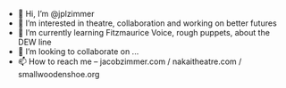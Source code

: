 - 👋 Hi, I’m @jplzimmer
- 👀 I’m interested in theatre, collaboration and working on better futures
- 🌱 I’m currently learning Fitzmaurice Voice, rough puppets, about the DEW line
- 💞️ I’m looking to collaborate on ...
- 📫 How to reach me – jacobzimmer.com / nakaitheatre.com / smallwoodenshoe.org

<!---
jplzimmer/jplzimmer is a ✨ special ✨ repository because its `README.md` (this file) appears on your GitHub profile.
You can click the Preview link to take a look at your changes.
--->
